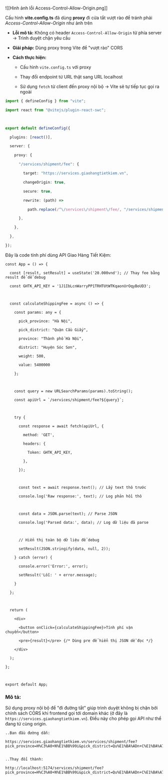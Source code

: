 <br>

![[Hình ảnh lỗi Access-Control-Allow-Origin.png]]

Cấu hình **vite.config.ts** đã dùng **proxy** đi cửa tắt vượt rào để tránh phải *Access-Control-Allow-Origin* như ảnh trên

- **Lỗi mô tả:** Không có header `Access-Control-Allow-Origin` từ phía server → Trình duyệt chặn yêu cầu
    
- **Giải pháp:** Dùng proxy trong Vite để "vượt rào" CORS
    
- **Cách thực hiện:**
    
    - Cấu hình `vite.config.ts` với proxy
        
    - Thay đổi endpoint từ URL thật sang URL localhost
        
    - Sử dụng `fetch` từ client đến proxy nội bộ → Vite sẽ tự tiếp tục gọi ra ngoài

```ts
import { defineConfig } from "vite";

import react from "@vitejs/plugin-react-swc";

  

export default defineConfig({

  plugins: [react()],

  server: {

    proxy: {

      "/services/shipment/fee": {

        target: "https://services.giaohangtietkiem.vn",

        changeOrigin: true,

        secure: true,

        rewrite: (path) =>

          path.replace(/^\/services\/shipment\/fee/, "/services/shipment/fee"),

      },

    },

  },

});
```

Đây là code tính phí dùng API Giao Hàng Tiết Kiệm: 
```tsx
const App = () => {

  const [result, setResult] = useState('20.000vnd'); // Thay fee bằng result để dễ debug

  const GHTK_API_KEY = '1J1IbLcnWarryPP1TRHTUtWTKqaonUrOqyBoUD3';

  

  const calculateShippingFee = async () => {

    const params: any = {

      pick_province: "Hà Nội",

      pick_district: "Quận Cầu Giấy",

      province: "Thành phố Hà Nội",

      district: "Huyện Sóc Sơn",

      weight: 500,

      value: 5400000

    };

  

    const query = new URLSearchParams(params).toString();

    const apiUrl = `/services/shipment/fee?${query}`;

  

    try {

      const response = await fetch(apiUrl, {

        method: 'GET',

        headers: {

          Token: GHTK_API_KEY,

        },

      });

  

      const text = await response.text(); // Lấy text thô trước

      console.log('Raw response:', text); // Log phản hồi thô

  

      const data = JSON.parse(text); // Parse JSON

      console.log('Parsed data:', data); // Log dữ liệu đã parse

  

      // Hiển thị toàn bộ dữ liệu để debug

      setResult(JSON.stringify(data, null, 2));

    } catch (error) {

      console.error('Error:', error);

      setResult('Lỗi: ' + error.message);

    }

  };

  

  return (

    <div>

      <button onClick={calculateShippingFee}>Tính phí vận chuyển</button>

      <pre>{result}</pre> {/* Dùng pre để hiển thị JSON dễ đọc */}

    </div>

  );

};

  

export default App;
```

### Mô tả:

Sử dụng proxy nội bộ để "đi đường tắt" giúp trình duyệt không bị chặn bởi chính sách CORS khi frontend gọi tới domain khác (ở đây là `https://services.giaohangtietkiem.vn`). Điều này cho phép gọi API như thể đang từ cùng origin.

```shell
..Ban đầu đường dẫn: 

https://services.giaohangtietkiem.vn/services/shipment/fee?pick_province=H%C3%A0+N%E1%BB%99i&pick_district=Qu%E1%BA%ADn+C%E1%BA%A7u+Gi%E1%BA%A5y&province=Th%C3%A0nh+ph%E1%BB%91+H%C3%A0+N%E


..Thay đổi thành:

http://localhost:5174/services/shipment/fee?pick_province=H%C3%A0+N%E1%BB%99i&pick_district=Qu%E1%BA%ADn+C%E1%BA%A7u+Gi%E1%BA%A5y&province=Th%C3%A0nh+ph%E1%BB%91+H%C3%A0+N%E1%BB%99i&district=Huy%E1%BB%87n+S%C3%B3c+S%C6%A1n&weight=500&value=5400000
```